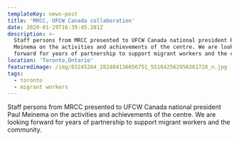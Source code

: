 ```yaml
---
templateKey: news-post
title: 'MRCC, UFCW Canada collaboration'
date: 2020-01-29T16:39:45.281Z
description: >-
  Staff persons from MRCC presented to UFCW Canada national president Paul
  Meinema on the activities and achievements of the centre. We are looking
  forward for years of partnership to support migrant workers and the community.
location: 'Toronto,Ontario'
featuredimage: /img/83245264_282404136056751_551642562956361728_n.jpg
tags:
  - toronto
  - migrant workers
---
```

Staff persons from MRCC presented to UFCW Canada national president Paul Meinema on the activities and achievements of the centre. We are looking forward for years of partnership to support migrant workers and the community.
